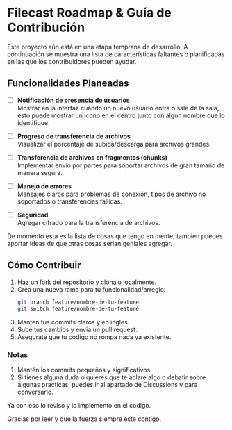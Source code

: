 # Filecast Roadmap & Guía de Contribución

Este proyecto aún está en una etapa temprana de desarrollo. A continuación se muestra una lista de características faltantes o planificadas en las que los contribuidores pueden ayudar.

## Funcionalidades Planeadas

- [ ] **Notificación de presencia de usuarios**  
  Mostrar en la interfaz cuando un nuevo usuario entra o sale de la sala, esto puede mostrar un icono en el centro junto con algun nombre que lo identifique.

- [ ] **Progreso de transferencia de archivos**  
  Visualizar el porcentaje de subida/descarga para archivos grandes.

- [ ] **Transferencia de archivos en fragmentos (chunks)**  
  Implementar envío por partes para soportar archivos de gran tamaño de manera segura.

- [ ] **Manejo de errores**  
  Mensajes claros para problemas de conexión, tipos de archivo no soportados o transferencias fallidas.

- [ ] **Seguridad**  
  Agregar cifrado para la transferencia de archivos.

De momento esta es la lista de cosas que tengo en mente, tambien puedes aportar ideas de que otras cosas serian geniales agregar.

## Cómo Contribuir

1. Haz un fork del repositorio y clónalo localmente.  
2. Crea una nueva rama para tu funcionalidad/arreglo:  
   ```bash
   git branch feature/nombre-de-tu-feature
   git switch feature/nombre-de-tu-feature
   ```
3. Manten tus commits claros y en ingles.
4. Sube tus cambios y envia un pull request.
5. Asegurate que tu codigo no rompa nada ya existente.

### Notas

1. Mantén los commits pequeños y significativos.
2. Si tienes alguna duda o quieres que te aclare algo o debatir sobre algunas practicas, puedes ir al apartado de Discussions y para conversarlo.

Ya con eso lo reviso y lo implemento en el codigo.

Gracias por leer y que la fuerza siempre este contigo.